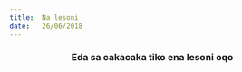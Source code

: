 ```yaml
---
title:  Na lesoni
date:   26/06/2018
---
```


### <center>Eda sa cakacaka tiko ena lesoni oqo</center>